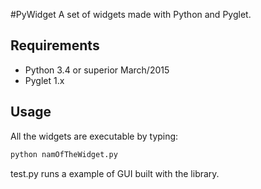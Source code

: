 #PyWidget 
A set of widgets made with Python and Pyglet. 

## Requirements
- Python 3.4 or superior	March/2015
- Pyglet 1.x

## Usage

All the widgets are executable by typing:
```bash
python namOfTheWidget.py
```
test.py runs a example of GUI built with the library.

